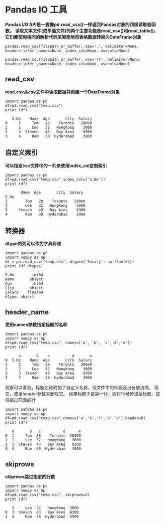 # Pandas IO 工具   
**Pandas I/O API是一套像pd.read_csv()一样返回Pandas对象的顶级读取器函数。**
**读取文本文件(或平面文件)的两个主要功能是read_csv()和read_table()。它们都使用相同的解析代码来智能地将表格数据转换为DataFrame对象**
```
pandas.read_csv(filepath_or_buffer, sep=',', delimiter=None, header='infer',names=None, index_col=None, usecols=None)
```
```
pandas.read_csv(filepath_or_buffer, sep='\t', delimiter=None, header='infer',names=None, index_col=None, usecols=None)
```

## read_csv   
**read.csv从csv文件中读取数据并创建一个DataFrame对象**
```
import pandas as pd
df=pd.read_csv("temp.csv")
print (df)
```
```
   S.No    Name  Age       City  Salary
0     1     Tom   28    Toronto   20000
1     2     Lee   32   HongKong    3000
2     3  Steven   43   Bay Area    8300
3     4     Ram   38  Hyderabad    3900
```

## 自定义索引  
**可以指定csv文件中的一列来使用index_col定制索引**
```
import pandas as pd
df=pd.read_csv("temp.csv",index_col=['S.No'])
print (df)
```
```
       Name  Age       City  Salary
S.No                                
1        Tom   28    Toronto   20000
2        Lee   32   HongKong    3000
3     Steven   43   Bay Area    8300
4        Ram   38  Hyderabad    3900
```

## 转换器
**dtype的列可以作为字典传递**
```
import pandas as pd
import numpy as np
df = pd.read_csv("temp.csv", dtype={'Salary': np.float64})
print (df.dtypes)
```
```
S.No        int64
Name       object
Age         int64
City       object
Salary    float64
dtype: object
```

## header_name  
**使用names参数指定标题的名称**
```
import pandas as pd
import numpy as np
df=pd.read_csv("temp.csv", names=['a', 'b', 'c','d','e'])
print (df)
```
```
      a       b    c          d       e
0  S.No    Name  Age       City  Salary
1     1     Tom   28    Toronto   20000
2     2     Lee   32   HongKong    3000
3     3  Steven   43   Bay Area    8300
4     4     Ram   38  Hyderabad    3900
```

观察可以看到，标题名称附加了自定义名称，但文件中的标题还没有被消除。 现在，使用header参数来删除它。
如果标题不是第一行，则将行号传递给标题。这将跳过前面的行

```
import pandas as pd
import numpy as np
df=pd.read_csv("temp.csv",names=['a','b','c','d','e'],header=0)
print (df)
```
```
   a       b   c          d      e
0  1     Tom  28    Toronto  20000
1  2     Lee  32   HongKong   3000
2  3  Steven  43   Bay Area   8300
3  4     Ram  38  Hyderabad   3900
```

## skiprows  
**skiprows跳过指定的行数**
```
import pandas as pd
import numpy as np
df=pd.read_csv("temp.csv", skiprows=2)
print (df)
```
```
   2     Lee  32   HongKong  3000
0  3  Steven  43   Bay Area  8300
1  4     Ram  38  Hyderabad  3900
```
















































